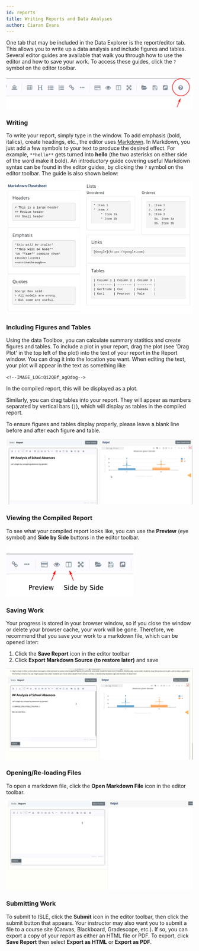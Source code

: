 ```yaml
---
id: reports
title: Writing Reports and Data Analyses
author: Ciaran Evans
---
```


One tab that may be included in the Data Explorer is the report/editor tab. This allows you to write up a data analysis and include figures and tables. Several editor guides are available that walk you through how to use the editor and how to save your work. To access these guides, click the `?` symbol on the editor toolbar.

![Toolbar](assets/images/editor_toolbar.png)

### Writing

To write your report, simply type in the window. To add emphasis (bold, italics), create headings, etc., the editor uses [Markdown](https://daringfireball.net/projects/markdown/). In Markdown, you just add a few symbols to your text to produce the desired effect. For example, `**hello**` gets turned into **hello** (the two asterisks on either side of the word make it bold). An introductory guide covering useful Markdown syntax can be found in the editor guides, by clicking the `?` symbol on the editor toolbar. The guide is also shown below:

![Cheatsheet](assets/images/markdown_cheatsheet.png)

### Including Figures and Tables

Using the data Toolbox, you can calculate summary statitics and create figures and tables. To include a plot in your report, drag the plot (see 'Drag Plot' in the top left of the plot) into the text of your report in the Report window. You can drag it into the location you want. When editing the text, your plot will appear in the text as something like

`<!--IMAGE_LOG:Qi2QBf_agQdog-->`

In the compiled report, this will be displayed as a plot. 

Similarly, you can drag tables into your report. They will appear as numbers separated by vertical bars (`|`), which will display as tables in the compiled report.

To ensure figures and tables display properly, please leave a blank line before and after each figure and table.

![Drag Figure](assets/gifs/including_figure_editor.gif)

### Viewing the Compiled Report

To see what your compiled report looks like, you can use the **Preview** (eye symbol) and **Side by Side** buttons in the editor toolbar. 

![Preview](assets/images/editor_preview.png)

### Saving Work

Your progress is stored in your browser window, so if you close the window or delete your browser cache, your work will be gone. Therefore, we recommend that you save your work to a markdown file, which can be opened later:
1. Click the **Save Report** icon in the editor toolbar 
2. Click **Export Markdown Source (to restore later)** and save

![Save Report](assets/gifs/save_report.gif)

### Opening/Re-loading Files

To open a markdown file, click the **Open Markdown File** icon in the editor toolbar.

![Open File](assets/gifs/open_md_file.gif)

### Submitting Work

To submit to ISLE, click the **Submit** icon in the editor toolbar, then click the submit button that appears. Your instructor may also want you to submit a file to a course site (Canvas, Blackboard, Gradescope, etc.). If so, you can export a copy of your report as either an HTML file or PDF. To export, click **Save Report** then select **Export as HTML** or **Export as PDF**.

